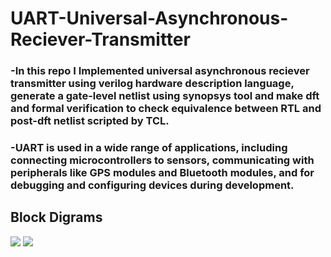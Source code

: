 # UART-Universal-Asynchronous-Reciever-Transmitter

### -In this repo I Implemented universal asynchronous reciever transmitter using verilog hardware description language, generate a gate-level netlist using synopsys tool and make dft and formal verification to check equivalence between RTL and post-dft netlist scripted by TCL.


### -UART is used in a wide range of applications, including connecting microcontrollers to sensors, communicating with peripherals like GPS modules and Bluetooth modules, and for debugging and configuring devices during development.


## Block Digrams
<div>
<img src = "https://github.com/HassanKhaled11/UART-Universal-Asynchronous-Reciever-Transmitter/assets/95179055/5a935b8d-855f-49ba-b41c-ce3d8669081b" >

<img src = "https://github.com/HassanKhaled11/UART-Universal-Asynchronous-Reciever-Transmitter/assets/95179055/e434261f-0dd2-4725-a204-ce413e83d9a5" >
<div/>
